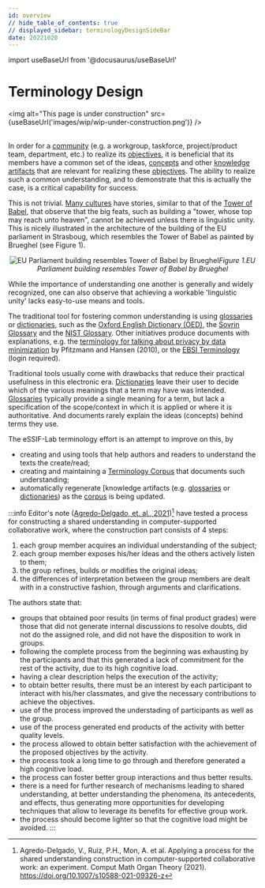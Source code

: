 ```yaml
---
id: overview
// hide_table_of_contents: true
// displayed_sidebar: terminologyDesignSideBar
date: 20221020
---
```


import useBaseUrl from '@docusaurus/useBaseUrl'

# Terminology Design

<img
  alt="This page is under construction"
  src={useBaseUrl('images/wip/wip-under-construction.png')}
/><br/><br/>

In order for a [community](@) (e.g. a workgroup, taskforce, project/product team, department, etc.) to realize its [objectives](@), it is beneficial that its members have a common set of the ideas, [concepts](@) and other [knowledge artifacts](@) that are relevant for realizing these [objectives](@). The ability to realize such a common understanding, and to demonstrate that this is actually the case, is a critical capability for success.

This is not trivial. [Many cultures](https://en.wikipedia.org/wiki/Tower_of_Babel#Comparable_myths) have stories, similar to that of the [Tower of Babel](https://en.wikipedia.org/wiki/Tower_of_Babel), that observe that the big feats, such as building a "tower, whose top may reach unto heaven", cannot be achieved unless there is linguistic unity. This is nicely illustrated in the architecture of the building of the EU parliament in Strasboug, which resembles the Tower of Babel as painted by Brueghel (see Figure 1).

<p align="center">
<img
  alt="EU Parliament building resembles Tower of Babel by Brueghel"
  src={useBaseUrl('images/terminology-design/brueghel-and-eu-parliament.png')}
/><i>Figure 1.EU Parliament building resembles Tower of Babel by Brueghel</i>
</p>

While the importance of understanding one another is generally and widely recognized, one can also observe that achieving a workable 'linguistic unity' lacks easy-to-use means and tools.

The traditional tool for fostering common understanding is using [glossaries](@) or [dictionaries](@), such as the [Oxford English Dictionary (OED)](https://www.lexico.com/definition/glossary), the [Sovrin Glossary](https://sovrin.org/library/glossary/) and the [NIST Glossary](https://csrc.nist.gov/glossary). Other initiatives produce documents with explanations, e.g. the [terminology for talking about privacy by data minimization](https://dud.inf.tu-dresden.de/literatur/Anon_Terminology_v0.34.pdf) by Pfitzmann and Hansen (2010), or the [EBSI Terminology](https://ec.europa.eu/cefdigital/wiki/display/EBP/EBSI+Terminology) (login required).

Traditional tools usually come with drawbacks that reduce their practical usefulness in this electronic era. [Dictionaries](@) leave their user to decide which of the various meanings that a term may have was intended. [Glossaries](@) typically provide a single meaning for a term, but lack a specification of the scope/context in which it is applied or where it is authoritative. And documents rarely explain the ideas (concepts) behind terms they use.

The eSSIF-Lab terminology effort is an attempt to improve on this, by
- creating and using tools that help authors and readers to understand the texts the create/read;
- creating and maintaining a [Terminology Corpus](corpus@) that documents such understanding;
- automatically regenerate [knowledge artifacts (e.g. [glossaries](@) or [dictionaries](@)) as the [corpus](@) is being updated.


:::info Editor's note
([Agredo-Delgado, et. al., 2021](https://link.springer.com/article/10.1007/s10588-021-09326-z))[^1] have tested a process for constructing a shared understanding in computer-supported collaborative work, where the construction part consists of 4 steps:
1. each group member acquires an individual understanding of the subject;
2. each group member exposes his/her ideas and the others actively listen to them;
3. the group refines, builds or modifies the original ideas;
4. the differences of interpretation between the group members are dealt with in a constructive fashion, through arguments and clarifications.

The authors state that:
- groups that obtained poor results (in terms of final product grades) were those that did not generate internal discussions to resolve doubts, did not do the assigned role, and did not have the disposition to work in groups.
- following the complete process from the beginning was exhausting by the participants and that this generated a lack of commitment for the rest of the activity, due to its high cognitive load.
- having a clear description helps the execution of the activity;
- to obtain better results, there must be an interest by each participant to interact with his/her classmates, and give the necessary contributions to achieve the objectives.
- use of the process improved the understading of participants as well as the group.
- use of the process generated end products of the activity with better quality levels.
- the process allowed to obtain better satisfaction with the achievement of the proposed objectives by the activity.
- the process took a long time to go through and therefore generated a high cognitive load.
- the process can foster better group interactions and thus better results.
- there is a need for further research of mechanisms leading to shared understanding, at better understanding the phenomena, its antecedents, and effects, thus generating more opportunities for developing techniques that allow to leverage its benefits for effective group work.
- the process should become lighter so that the cognitive load might be avoided.
:::

[^1]: Agredo-Delgado, V., Ruiz, P.H., Mon, A. et al. Applying a process for the shared understanding construction in computer-supported collaborative work: an experiment. Comput Math Organ Theory (2021). https://doi.org/10.1007/s10588-021-09326-z